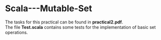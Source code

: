 # Scala---Mutable-Set

The tasks for this practical can be found in **practical2.pdf**. \
The file **Test.scala** contains some tests for the implementation of basic set operations.
